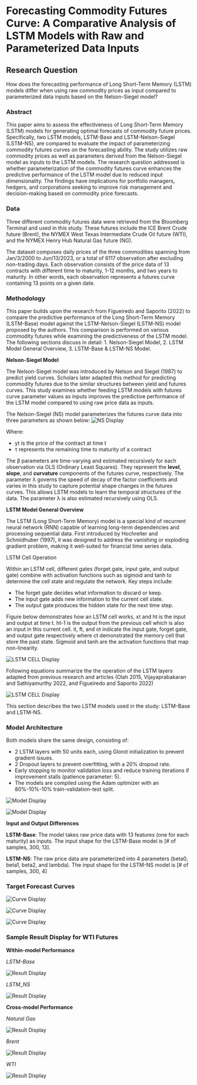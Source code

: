 # Forecasting Commodity Futures Curve: A Comparative Analysis of LSTM Models with Raw and Parameterized Data Inputs

## **Research Question** <br>

How does the forecasting performance of Long Short-Term Memory (LSTM) models differ when using raw commodity prices as input compared to parameterized data inputs based on the Nelson-Siegel model?

### **Abstract** <br> 

This paper aims to assess the effectiveness of Long Short-Term Memory (LSTM) models for generating optimal forecasts of commodity future prices. Specifically, two LSTM models, LSTM-Base and LSTM-Nelson-Siegel (LSTM-NS), are compared to evaluate the impact of parameterizing commodity futures curves on the forecasting ability. The study utilizes raw commodity prices as well as parameters derived from the Nelson-Siegel model as inputs to the LSTM models. The research question addressed is whether parameterization of the commodity futures curve enhances the predictive performance of the LSTM model due to reduced input dimensionality. The findings have implications for portfolio managers, hedgers, and corporations seeking to improve risk management and decision-making based on commodity price forecasts.

### **Data** <br>

Three different commodity futures data were retrieved from the Bloomberg Terminal and used in this study. These futures include the ICE Brent Crude future (Brent), the NYMEX West Texas Intermediate Crude Oil future (WTI), and the NYMEX Henry Hub Natural Gas future (NG).  

The dataset composes daily prices of the three commodities spanning from Jan/3/2000 to Jun/13/2023, or a total of 6117 observation after excluding non-trading days. Each observation consists of the price data of 13 contracts with different time to maturity, 1-12 months, and two years to maturity. In other words, each observation represents a futures curve containing 13 points on a given date.

### **Methodology** <br>

This paper builds upon the research from Figueiredo and Saporito (2022) to compare the predictive performance of the Long Short-Term Memory (LSTM-Base) model against the LSTM-Nelson-Siegel (LSTM-NS) model proposed by the authors. This comparison is performed on various commodity futures while examining the predictiveness of the LSTM model. The following sections discuss in detail: 1. Nelson-Siegel Model, 2. LSTM Model General Overview, 3. LSTM-Base & LSTM-NS Model.

**Nelson-Siegel Model**

The Nelson-Siegel model was introduced by Nelson and Siegel (1987) to predict yield curves. Scholars later adapted this method for predicting commodity futures due to the similar structures between yield and futures curves. This study examines whether feeding LSTM models with futures curve parameter values as inputs improves the predictive performance of the LSTM model compared to using raw price data as inputs.

The Nelson-Siegel (NS) model parameterizes the futures curve data into three parameters as shown below:
![NS Display](https://github.com/StevenYangts/Research-LSTM_CommFutCurve_Fcst/blob/main/Diagrams/NS_Formula.png)

Where: <br>

  * yt is the price of the contract at time t
  * τ represents the remaining time to maturity of a contract <br>

The β parameters are time-varying and estimated recursively for each observation via OLS (Ordinary Least Squares). They represent the **level**, **slope**, and **curvature** components of the futures curve, respectively. The parameter λ governs the speed of decay of the factor coefficients and varies in this study to capture potential shape changes in the futures curves. This allows LSTM models to learn the temporal structures of the data. The parameter λ is also estimated recursively using OLS.

**LSTM Model General Overview**<br>

The LSTM (Long Short-Term Memory) model is a special kind of recurrent neural network (RNN) capable of learning long-term dependencies and processing sequential data. First introduced by Hochreiter and Schmidhuber (1997), it was designed to address the vanishing or exploding gradient problem, making it well-suited for financial time series data.

LSTM Cell Operation <br>

Within an LSTM cell, different gates (forget gate, input gate, and output gate) combine with activation functions such as sigmoid and tanh to determine the cell state and regulate the network. Key steps include:

  * The forget gate decides what information to discard or keep.
  * The input gate adds new information to the current cell state.
  * The output gate produces the hidden state for the next time step.

Figure below demonstrates how an LSTM cell works, xt and ht is the input and output at time t. ht-1 is the output from the previous cell which is also an input in this current cell. it, ft, and ot indicate the input gate, forget gate, and output gate respectively where ct demonstrated the memory cell that 
store the past state. Sigmoid and tanh are the activation functions that map non-linearity.<br>

![LSTM CELL Display](https://github.com/StevenYangts/Research-LSTM_CommFutCurve_Fcst/blob/main/LSTM_Cell.png)

Following equations summarize the the operation of the LSTM layers adapted from previous research and articles (Olah 2015, Vijayaprabakaran and Sathiyamurthy 2022, and Figueiredo and Saporito 2022)

![LSTM CELL Display](https://github.com/StevenYangts/Research-LSTM_CommFutCurve_Fcst/blob/main/Gate_act_fcts.png)

This section describes the two LSTM models used in the study: LSTM-Base and LSTM-NS.

### **Model Architecture** <br>

Both models share the same design, consisting of:<br>

 * 2 LSTM layers with 50 units each, using Glorot initialization to prevent gradient issues.<br>
 * 2 Dropout layers to prevent overfitting, with a 20% dropout rate.<br>
 * Early stopping to monitor validation loss and reduce training iterations if improvement stalls (patience parameter: 5).<br>
 * The models are compiled using the Adam optimizer with an 80%-10%-10% train-validation-test split.

![Model Display](https://github.com/StevenYangts/Research-LSTM_CommFutCurve_Fcst/blob/main/Model_arch.png) <br>

![Model Display](https://github.com/StevenYangts/Research-LSTM_CommFutCurve_Fcst/blob/main/Model_arch_2.png) <br>


**Input and Output Differences**

**LSTM-Base**: The model takes raw price data with 13 features (one for each maturity) as inputs. The input shape for the LSTM-Base model is [# of samples, 300, 13]. <br>

**LSTM-NS**: The raw price data are parameterized into 4 parameters (beta0, beta1, beta2, and lambda). The input shape for the LSTM-NS model is [# of samples, 300, 4] <br>



### Target Forecast Curves 

![Curve Display](https://github.com/StevenYangts/Research-LSTM_CommFutCurve_Fcst/blob/main/NG_curve_ot.png) <br>

![Curve Display](https://github.com/StevenYangts/Research-LSTM_CommFutCurve_Fcst/blob/main/Brent_curve_ot.png) <br>

![Curve Display](https://github.com/StevenYangts/Research-LSTM_CommFutCurve_Fcst/blob/main/WTI_curve_ot.png) <br>


### **Sample Result Display for WTI Futures**

**Within-model Performance**

*LSTM-Base* <br>

![Result Display](https://github.com/StevenYangts/Research-LSTM_CommFutCurve_Fcst/blob/main/LSTM_Base_result.png)

*LSTM_NS* <br>

![Result Display](https://github.com/StevenYangts/Research-LSTM_CommFutCurve_Fcst/blob/main/LSTM_NS_result.png)


**Cross-model Performance**

*Natural Gas*<br>

![Result Display](https://github.com/StevenYangts/Research-LSTM_CommFutCurve_Fcst/blob/main/NG_result.png)

*Brent* <br>

![Result Display](https://github.com/StevenYangts/Research-LSTM_CommFutCurve_Fcst/blob/main/Brent_result.png)

*WTI*<br>

![Result Display](https://github.com/StevenYangts/Research-LSTM_CommFutCurve_Fcst/blob/main/WTI_result.png)
